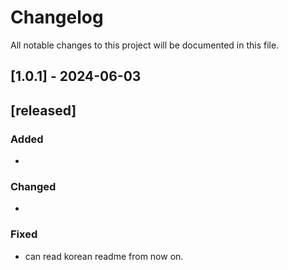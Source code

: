 # Changelog
All notable changes to this project will be documented in this file.

## [1.0.1] - 2024-06-03

## [released]

### Added
- 

### Changed
- 

### Fixed
- can read korean readme from now on.